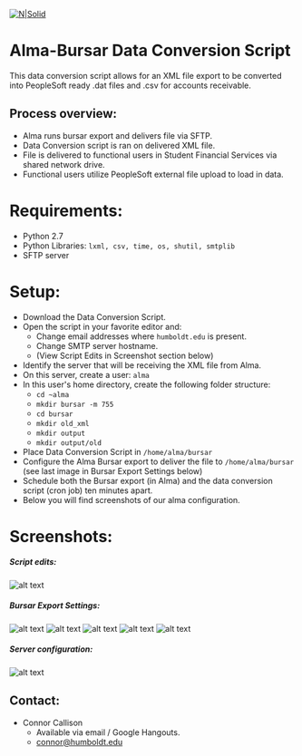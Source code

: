 [![N|Solid](https://brand.humboldt.edu/sites/default/files/styles/panopoly_image_original/public/general/hsu-mark-stacked_0.png?itok=jnMrPDcd)](http://its.humboldt.edu/)
# Alma-Bursar Data Conversion Script

This data conversion script allows for an XML file export to be converted into PeopleSoft ready .dat files and .csv for accounts receivable.

## Process overview:
  - Alma runs bursar export and delivers file via SFTP.
  - Data Conversion script is ran on delivered XML file.
  - File is delivered to functional users in Student Financial Services via shared network drive.
  - Functional users utilize PeopleSoft external file upload to load in data.

# Requirements:
  - Python 2.7
  - Python Libraries: `lxml, csv, time, os, shutil, smtplib` 
  - SFTP server

# Setup:
  - Download the Data Conversion Script.
  - Open the script in your favorite editor and:
    - Change email addresses where `humboldt.edu` is present.
    - Change SMTP server hostname.
    - (View Script Edits in Screenshot section below)
  - Identify the server that will be receiving the XML file from Alma.
  - On this server, create a user: `alma`
  - In this user's home directory, create the following folder structure:
    - `cd ~alma`
    - `mkdir bursar -m 755`
    - `cd bursar`
    - `mkdir old_xml`
    - `mkdir output`
    - `mkdir output/old`
  - Place Data Conversion Script in `/home/alma/bursar`
  - Configure the Alma Bursar export to deliver the file to `/home/alma/bursar` (see last image in Bursar Export Settings below)
  - Schedule both the Bursar export (in Alma) and the data conversion script (cron job) ten minutes apart.
  - Below you will find screenshots of our alma configuration.
  
# Screenshots:

##### Script edits:
![alt text](https://i.imgur.com/bTY48Qa.png)

##### Bursar Export Settings:

![alt text](https://i.imgur.com/st0EP2M.png)
![alt text](https://i.imgur.com/X4YBkFX.png)
![alt text](https://i.imgur.com/TPkCwCe.png)
![alt text](https://i.imgur.com/IIOWRYx.png)
![alt text](https://i.imgur.com/AW7O3cp.jpg)

##### Server configuration:
![alt text](https://i.imgur.com/4fKZn44.png)

## Contact:
 - Connor Callison
   - Available via email / Google Hangouts. 
   - connor@humboldt.edu